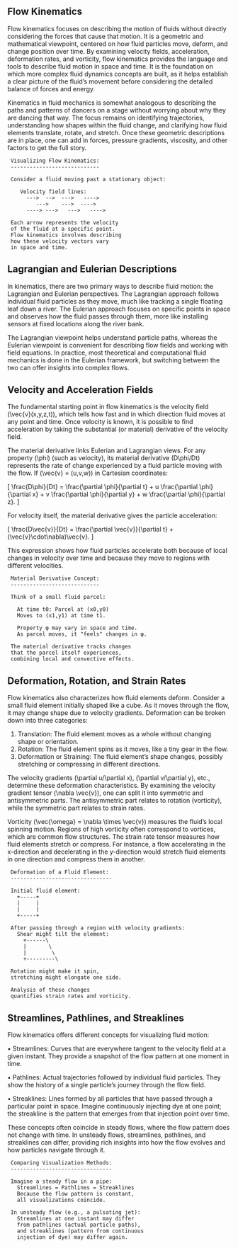 ## Flow Kinematics

Flow kinematics focuses on describing the motion of fluids without directly considering the forces that cause that motion. It is a geometric and mathematical viewpoint, centered on how fluid particles move, deform, and change position over time. By examining velocity fields, acceleration, deformation rates, and vorticity, flow kinematics provides the language and tools to describe fluid motion in space and time. It is the foundation on which more complex fluid dynamics concepts are built, as it helps establish a clear picture of the fluid’s movement before considering the detailed balance of forces and energy.

  
Kinematics in fluid mechanics is somewhat analogous to describing the paths and patterns of dancers on a stage without worrying about why they are dancing that way. The focus remains on identifying trajectories, understanding how shapes within the fluid change, and clarifying how fluid elements translate, rotate, and stretch. Once these geometric descriptions are in place, one can add in forces, pressure gradients, viscosity, and other factors to get the full story.

  
```
 Visualizing Flow Kinematics:
 ----------------------------
 
 Consider a fluid moving past a stationary object:
 
    Velocity field lines:
      --->  -->  --->   ---->
         --->    --->  ---->
      ----> --->   --->   ---->
 
 Each arrow represents the velocity 
 of the fluid at a specific point.
 Flow kinematics involves describing 
 how these velocity vectors vary 
 in space and time.
```

  
## Lagrangian and Eulerian Descriptions

In kinematics, there are two primary ways to describe fluid motion: the Lagrangian and Eulerian perspectives. The Lagrangian approach follows individual fluid particles as they move, much like tracking a single floating leaf down a river. The Eulerian approach focuses on specific points in space and observes how the fluid passes through them, more like installing sensors at fixed locations along the river bank.

The Lagrangian viewpoint helps understand particle paths, whereas the Eulerian viewpoint is convenient for describing flow fields and working with field equations. In practice, most theoretical and computational fluid mechanics is done in the Eulerian framework, but switching between the two can offer insights into complex flows.

  
## Velocity and Acceleration Fields

The fundamental starting point in flow kinematics is the velocity field \(\vec{v}(x,y,z,t)\), which tells how fast and in which direction fluid moves at any point and time. Once velocity is known, it is possible to find acceleration by taking the substantial (or material) derivative of the velocity field.

The material derivative links Eulerian and Lagrangian views. For any property \(\phi\) (such as velocity), its material derivative \(D\phi/Dt\) represents the rate of change experienced by a fluid particle moving with the flow. If \(\vec{v} = (u,v,w)\) in Cartesian coordinates:

\[
\frac{D\phi}{Dt} = \frac{\partial \phi}{\partial t} + u \frac{\partial \phi}{\partial x} + v \frac{\partial \phi}{\partial y} + w \frac{\partial \phi}{\partial z}.
\]

For velocity itself, the material derivative gives the particle acceleration:

\[
\frac{D\vec{v}}{Dt} = \frac{\partial \vec{v}}{\partial t} + (\vec{v}\cdot\nabla)\vec{v}.
\]

This expression shows how fluid particles accelerate both because of local changes in velocity over time and because they move to regions with different velocities.

  
```
 Material Derivative Concept:
 ----------------------------
 
 Think of a small fluid parcel:
 
   At time t0: Parcel at (x0,y0)
   Moves to (x1,y1) at time t1.
 
   Property φ may vary in space and time.
   As parcel moves, it "feels" changes in φ.
 
 The material derivative tracks changes 
 that the parcel itself experiences, 
 combining local and convective effects.
```

  
## Deformation, Rotation, and Strain Rates

Flow kinematics also characterizes how fluid elements deform. Consider a small fluid element initially shaped like a cube. As it moves through the flow, it may change shape due to velocity gradients. Deformation can be broken down into three categories:

1. Translation: The fluid element moves as a whole without changing shape or orientation.  
2. Rotation: The fluid element spins as it moves, like a tiny gear in the flow.  
3. Deformation or Straining: The fluid element’s shape changes, possibly stretching or compressing in different directions.

The velocity gradients \(\partial u/\partial x\), \(\partial v/\partial y\), etc., determine these deformation characteristics. By examining the velocity gradient tensor \(\nabla \vec{v}\), one can split it into symmetric and antisymmetric parts. The antisymmetric part relates to rotation (vorticity), while the symmetric part relates to strain rates.

Vorticity \(\vec{\omega} = \nabla \times \vec{v}\) measures the fluid’s local spinning motion. Regions of high vorticity often correspond to vortices, which are common flow structures. The strain rate tensor measures how fluid elements stretch or compress. For instance, a flow accelerating in the x-direction and decelerating in the y-direction would stretch fluid elements in one direction and compress them in another.

  
```
 Deformation of a Fluid Element:
 --------------------------------
 
 Initial fluid element:
   +-----+
   |     |
   |     |
   +-----+
 
 After passing through a region with velocity gradients:
   Shear might tilt the element:
     +------\
     |       \
     |        \
     +---------\
 
 Rotation might make it spin,
 stretching might elongate one side.
 
 Analysis of these changes 
 quantifies strain rates and vorticity.
```

  
## Streamlines, Pathlines, and Streaklines

Flow kinematics offers different concepts for visualizing fluid motion:

• Streamlines: Curves that are everywhere tangent to the velocity field at a given instant. They provide a snapshot of the flow pattern at one moment in time.

• Pathlines: Actual trajectories followed by individual fluid particles. They show the history of a single particle’s journey through the flow field.

• Streaklines: Lines formed by all particles that have passed through a particular point in space. Imagine continuously injecting dye at one point; the streakline is the pattern that emerges from that injection point over time.

These concepts often coincide in steady flows, where the flow pattern does not change with time. In unsteady flows, streamlines, pathlines, and streaklines can differ, providing rich insights into how the flow evolves and how particles navigate through it.

  
```
 Comparing Visualization Methods:
 --------------------------------
 
 Imagine a steady flow in a pipe:
   Streamlines = Pathlines = Streaklines
   Because the flow pattern is constant,
   all visualizations coincide.
 
 In unsteady flow (e.g., a pulsating jet):
   Streamlines at one instant may differ 
   from pathlines (actual particle paths),
   and streaklines (pattern from continuous 
   injection of dye) may differ again.
```
